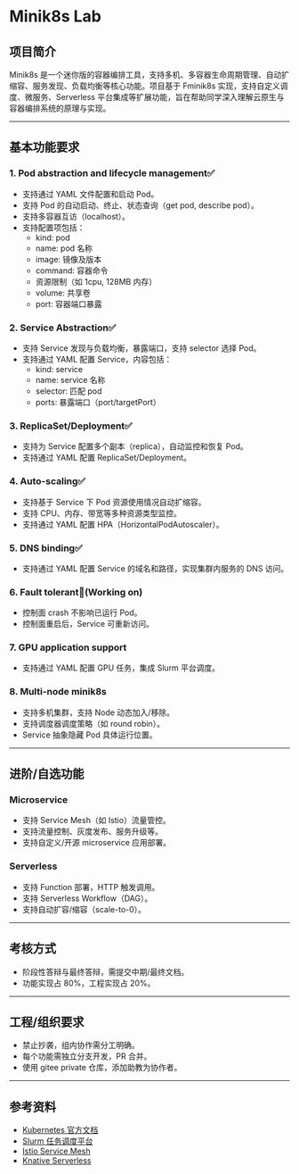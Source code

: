 # Minik8s Lab

## 项目简介

Minik8s 是一个迷你版的容器编排工具，支持多机、多容器生命周期管理、自动扩缩容、服务发现、负载均衡等核心功能。项目基于 Fminik8s 实现，支持自定义调度、微服务、Serverless 平台集成等扩展功能，旨在帮助同学深入理解云原生与容器编排系统的原理与实现。

---

## 基本功能要求

### 1. Pod abstraction and lifecycle management✅
- 支持通过 YAML 文件配置和启动 Pod。
- 支持 Pod 的自动启动、终止、状态查询（get pod, describe pod）。
- 支持多容器互访（localhost）。
- 支持配置项包括：
  - kind: pod
  - name: pod 名称
  - image: 镜像及版本
  - command: 容器命令
  - 资源限制（如 1cpu, 128MB 内存）
  - volume: 共享卷
  - port: 容器端口暴露

### 2. Service Abstraction✅
- 支持 Service 发现与负载均衡，暴露端口，支持 selector 选择 Pod。
- 支持通过 YAML 配置 Service，内容包括：
  - kind: service
  - name: service 名称
  - selector: 匹配 pod
  - ports: 暴露端口（port/targetPort）

### 3. ReplicaSet/Deployment✅
- 支持为 Service 配置多个副本（replica），自动监控和恢复 Pod。
- 支持通过 YAML 配置 ReplicaSet/Deployment。

### 4. Auto-scaling✅
- 支持基于 Service 下 Pod 资源使用情况自动扩缩容。
- 支持 CPU、内存、带宽等多种资源类型监控。
- 支持通过 YAML 配置 HPA（HorizontalPodAutoscaler）。

### 5. DNS binding✅
- 支持通过 YAML 配置 Service 的域名和路径，实现集群内服务的 DNS 访问。

### 6. Fault tolerant🤔(Working on)
- 控制面 crash 不影响已运行 Pod。
- 控制面重启后，Service 可重新访问。

### 7. GPU application support
- 支持通过 YAML 配置 GPU 任务，集成 Slurm 平台调度。

### 8. Multi-node minik8s
- 支持多机集群，支持 Node 动态加入/移除。
- 支持调度器调度策略（如 round robin）。
- Service 抽象隐藏 Pod 具体运行位置。

---

## 进阶/自选功能

### Microservice
- 支持 Service Mesh（如 Istio）流量管控。
- 支持流量控制、灰度发布、服务升级等。
- 支持自定义/开源 microservice 应用部署。

### Serverless
- 支持 Function 部署，HTTP 触发调用。
- 支持 Serverless Workflow（DAG）。
- 支持自动扩容/缩容（scale-to-0）。

---

## 考核方式
- 阶段性答辩与最终答辩，需提交中期/最终文档。
- 功能实现占 80%，工程实现占 20%。

---

## 工程/组织要求
- 禁止抄袭，组内协作需分工明确。
- 每个功能需独立分支开发，PR 合并。
- 使用 gitee private 仓库，添加助教为协作者。

---

## 参考资料
- [Kubernetes 官方文档](https://kubernetes.io/zh/docs/)
- [Slurm 任务调度平台](https://docs.hpc.sjtu.edu.cn/job/slurm.html)
- [Istio Service Mesh](https://istio.io/)
- [Knative Serverless](https://knative.dev/)
